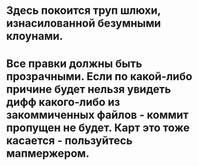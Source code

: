 # Здесь покоится труп шлюхи, изнасилованной безумными клоунами. #

# Все правки должны быть прозрачными. Если по какой-либо причине будет нельзя увидеть дифф какого-либо из закоммиченных файлов - коммит пропущен не будет. Карт это тоже касается - пользуйтесь мапмержером. #